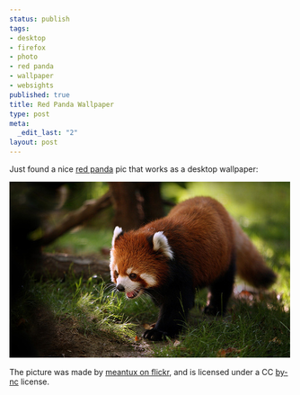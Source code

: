 ```yaml
--- 
status: publish
tags: 
- desktop
- firefox
- photo
- red panda
- wallpaper
- websights
published: true
title: Red Panda Wallpaper
type: post
meta: 
  _edit_last: "2"
layout: post
---
```

Just found a nice <a href="http://en.wikipedia.org/wiki/Red_Panda">red panda</a> pic that works as a desktop wallpaper:

<a href="http://www.flickr.com/photos/meantux/1025248778/"><img src="/media/wp/2008/08/redpanda.jpg" alt="" title="Red Panda" width="500" height="313" class="alignnone size-full wp-image-1521" /></a>

The picture was made by <a href="http://www.flickr.com/photos/meantux/1025248778/">meantux on flickr</a>, and is licensed under a CC <a href="http://creativecommons.org/licenses/by-nc/2.0/deed.en">by-nc</a> license.
